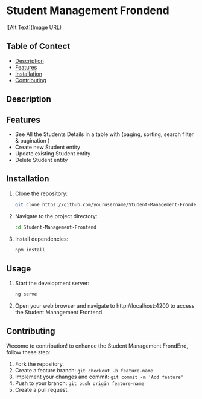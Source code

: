 # Student Management Frondend
![Alt Text](Image URL)
## Table of Contect
- [Description](#description)
- [Features](#features)
- [Installation](#installation)
- [Contributing](#contributing)
## Description

## Features
- See All the Students Details in a table with (paging, sorting, search filter & pagination )
- Create new Student entity
- Update existing Student entity
- Delete Student entity
## Installation
1. Clone the repository:

   ```bash
   git clone https://github.com/yourusername/Student-Management-Frondend.git
2. Navigate to the project directory:
   ```bash
   cd Student-Management-Frontend
3. Install dependencies:
   ```bash
   npm install
## Usage
1. Start the development server:
   ```bash
   ng serve
3. Open your web browser and navigate to http://localhost:4200 to access the Student Management Frontend.

## Contributing
Wecome to contribution! to enhance the Student Management FrondEnd, follow these step:
1. Fork the repository.
2. Create a feature branch: `git checkout -b feature-name`
3. Implement your changes and commit: `git commit -m 'Add feature'`
4. Push to your branch: `git push origin feature-name`
5. Create a pull request.




